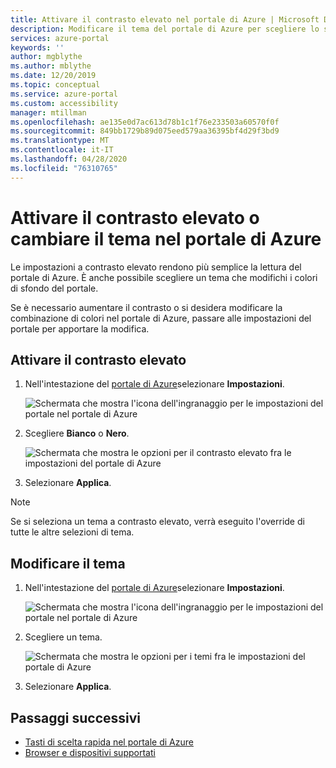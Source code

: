 ```yaml
---
title: Attivare il contrasto elevato nel portale di Azure | Microsoft Docs
description: Modificare il tema del portale di Azure per scegliere lo sfondo e i colori del carattere visualizzati. Attivare il contrasto elevato per rendere il portale di Azure più veloce e più facile da leggere.
services: azure-portal
keywords: ''
author: mgblythe
ms.author: mblythe
ms.date: 12/20/2019
ms.topic: conceptual
ms.service: azure-portal
ms.custom: accessibility
manager: mtillman
ms.openlocfilehash: ae135e0d7ac613d78b1c1f76e233503a60570f0f
ms.sourcegitcommit: 849bb1729b89d075eed579aa36395bf4d29f3bd9
ms.translationtype: MT
ms.contentlocale: it-IT
ms.lasthandoff: 04/28/2020
ms.locfileid: "76310765"
---
```

# <a name="turn-on-high-contrast-or-change-the-theme-in-the-azure-portal"></a>Attivare il contrasto elevato o cambiare il tema nel portale di Azure

Le impostazioni a contrasto elevato rendono più semplice la lettura del portale di Azure. È anche possibile scegliere un tema che modifichi i colori di sfondo del portale.

Se è necessario aumentare il contrasto o si desidera modificare la combinazione di colori nel portale di Azure, passare alle impostazioni del portale per apportare la modifica.

## <a name="turn-on-high-contrast"></a>Attivare il contrasto elevato

1. Nell'intestazione del [portale di Azure](https://portal.azure.com)selezionare **Impostazioni**.

    ![Schermata che mostra l'icona dell'ingranaggio per le impostazioni del portale nel portale di Azure](./media/azure-portal-change-theme-high-contrast/azure-portal-settings-icon.png)
1. Scegliere **Bianco** o **Nero**.

    ![Schermata che mostra le opzioni per il contrasto elevato fra le impostazioni del portale di Azure](./media/azure-portal-change-theme-high-contrast/azure-portal-highcontrast-options.png)
1. Selezionare **Applica**.

> [!NOTE]
> Se si seleziona un tema a contrasto elevato, verrà eseguito l'override di tutte le altre selezioni di tema.
>
>

## <a name="change-theme"></a>Modificare il tema

1. Nell'intestazione del [portale di Azure](https://portal.azure.com)selezionare **Impostazioni**.

    ![Schermata che mostra l'icona dell'ingranaggio per le impostazioni del portale nel portale di Azure](./media/azure-portal-change-theme-high-contrast/azure-portal-settings-icon.png)

1. Scegliere un tema.

    ![Schermata che mostra le opzioni per i temi fra le impostazioni del portale di Azure](./media/azure-portal-change-theme-high-contrast/azure-portal-theme-options.png)

1. Selezionare **Applica**.

## <a name="next-steps"></a>Passaggi successivi

- [Tasti di scelta rapida nel portale di Azure](azure-portal-keyboard-shortcuts.md)
- [Browser e dispositivi supportati](../azure-preview-portal-supported-browsers-devices.md)
